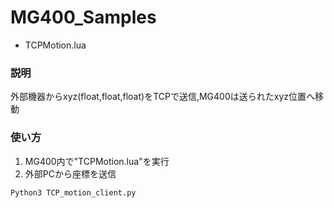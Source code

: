 # MG400_Samples
- TCPMotion.lua
### 説明
外部機器からxyz(float,float,float)をTCPで送信,MG400は送られたxyz位置へ移動

### 使い方
1. MG400内で"TCPMotion.lua"を実行
2. 外部PCから座標を送信
```
Python3 TCP_motion_client.py
```
